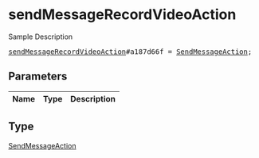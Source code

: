 # sendMessageRecordVideoAction

Sample Description

<pre>
<a href="../constructor/sendMessageRecordVideoAction.md">sendMessageRecordVideoAction</a>#a187d66f = <a href="../type/SendMessageAction.md">SendMessageAction</a>;
</pre>

## Parameters

| Name | Type | Description |
|------|:----:|-------------|

## Type

[SendMessageAction](../type/SendMessageAction.md)
